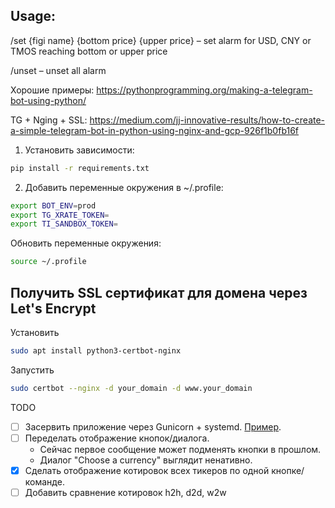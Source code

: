 ## Usage:
/set {figi name} {bottom price} {upper price} – set alarm for USD, CNY or TMOS reaching bottom or upper price

/unset – unset all alarm


Хорошие примеры: https://pythonprogramming.org/making-a-telegram-bot-using-python/

TG + Nging + SSL: https://medium.com/jj-innovative-results/how-to-create-a-simple-telegram-bot-in-python-using-nginx-and-gcp-926f1b0fb16f


1. Установить зависимости:
```bash
pip install -r requirements.txt
```

2. Добавить переменные окружения в ~/.profile:
```bash
export BOT_ENV=prod
export TG_XRATE_TOKEN=
export TI_SANDBOX_TOKEN=
```

Обновить переменные окружения:
```bash
source ~/.profile
```


## Получить SSL сертификат для домена через Let's Encrypt

Установить
```bash
sudo apt install python3-certbot-nginx
```

Запустить
```bash
sudo certbot --nginx -d your_domain -d www.your_domain
```


TODO
- [ ] Засервить приложение через Gunicorn + systemd. [Пример](https://github.com/gwvsol/flask-telegram-bot/blob/master/gunicorn.conf).
- [ ] Переделать отображение кнопок/диалога.
    - Сейчас первое сообщение может подменять кнопки в прошлом.
    - Диалог "Choose a currency" выглядит ненативно.
- [x] Сделать отображение котировок всех тикеров по одной кнопке/команде.
- [ ] Добавить сравнение котировок h2h, d2d, w2w